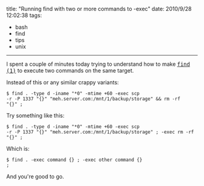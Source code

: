 title: "Running find with two or more commands to -exec"
date: 2010/9/28 12:02:38
tags:
- bash
- find
- tips
- unix
---
I spent a couple of minutes today trying to understand how to make <a href="http://unixhelp.ed.ac.uk/CGI/man-cgi?find" target="_blank"><tt>find (1)</tt></a> to execute two commands on the same target.

Instead of this or any similar crappy variants:

<code lang="bash">$ find . -type d -iname "*0" -mtime +60 -exec scp -r -P 1337 "{}" "meh.server.com:/mnt/1/backup/storage" && rm -rf "{}" \;</code>

Try something like this:

<code lang="bash">$ find . -type d -iname "*0" -mtime +60 -exec scp -r -P 1337 "{}" "meh.server.com:/mnt/1/backup/storage" \; -exec rm -rf "{}" \;</code>

Which is:

<code lang="bash">$ find . -exec command {} \; -exec other command {} \;</code>

And you're good to go.